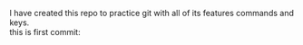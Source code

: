 I have created this repo to practice git with all of its features commands and keys.<br>
this is first commit:
